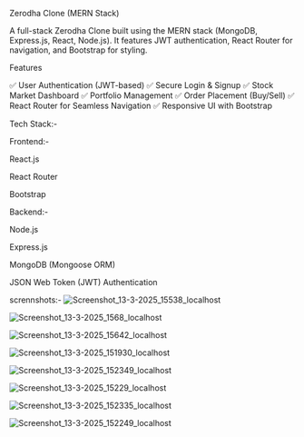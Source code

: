 Zerodha Clone (MERN Stack)

A full-stack Zerodha Clone built using the MERN stack (MongoDB, Express.js, React, Node.js). It features JWT authentication, React Router for navigation, and Bootstrap for styling.

Features

✅ User Authentication (JWT-based)
✅ Secure Login & Signup
✅ Stock Market Dashboard
✅ Portfolio Management
✅ Order Placement (Buy/Sell)
✅ React Router for Seamless Navigation
✅ Responsive UI with Bootstrap

Tech Stack:-

Frontend:-

React.js

React Router

Bootstrap


Backend:-

Node.js

Express.js

MongoDB (Mongoose ORM)

JSON Web Token (JWT) Authentication

scrennshots:-
![Screenshot_13-3-2025_15538_localhost](https://github.com/user-attachments/assets/16adaaee-9b43-4149-9eb0-686e4c620112)

![Screenshot_13-3-2025_1568_localhost](https://github.com/user-attachments/assets/a76f881f-00ff-4e96-9ecc-52c8fee48e50)

![Screenshot_13-3-2025_15642_localhost](https://github.com/user-attachments/assets/fe233ab3-c3b9-439d-83e4-97deb417ad92)

![Screenshot_13-3-2025_151930_localhost](https://github.com/user-attachments/assets/31a568d7-8711-4496-a134-166a82af2207)

![Screenshot_13-3-2025_152349_localhost](https://github.com/user-attachments/assets/38e37faa-4001-4149-aaba-74665f4c6264)


![Screenshot_13-3-2025_15229_localhost](https://github.com/user-attachments/assets/c8ab3172-51a3-44ac-b547-66434c1e8a3c)



![Screenshot_13-3-2025_152335_localhost](https://github.com/user-attachments/assets/d406b063-12e6-4ec0-8873-67953082b9bf)



![Screenshot_13-3-2025_152249_localhost](https://github.com/user-attachments/assets/a5f15764-2c8a-4e52-a731-c92aa0402f32)



